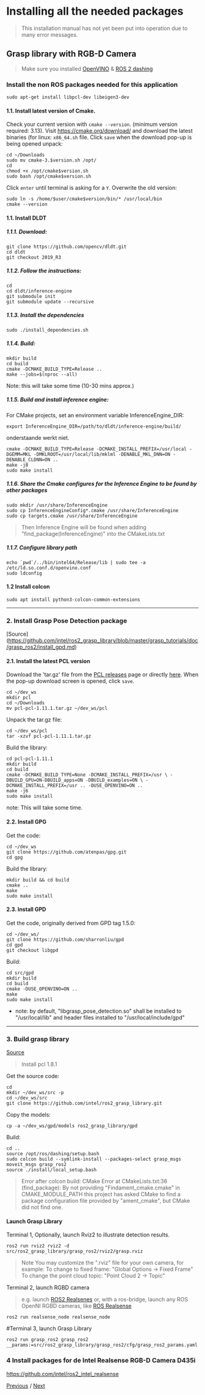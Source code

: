 # Installing all the needed packages
> This installation manual has not yet been put into operation due to many error messages.
> 
## Grasp library with RGB-D Camera
>Make sure you installed [OpenVINO](https://github.com/mattijsk14/BinPicking/blob/main/Installation/2%20-%20Install%20OpenVINO.md) & [ROS 2 dashing](https://github.com/mattijsk14/BinPicking/blob/main/Installation/1%20-%20Install%20ROS%202.md)

### Install the non ROS packages needed for this application
```
sudo apt-get install libpcl-dev libeigen3-dev
```
#### 1.1. Install latest version of Cmake.
Check your current version with `cmake --version`. (minimum version required: 3.13).
Visit https://cmake.org/download/ and download the latest binaries (for linux: `x86_64.sh` file.
Click `save` when the download pop-up is being opened
unpack:
```
cd ~/Downloads
sudo mv cmake-3.$version.sh /opt/
cd
chmod +x /opt/cmake$version.sh
sudo bash /opt/cmake$version.sh
```
Click `enter` until terminal is asking for a `Y`.
Overwrite the old version:
```
sudo ln -s /home/$user/cmake$version/bin/* /usr/local/bin
cmake --version
```

#### 1.1. Install DLDT
##### 1.1.1. Download:
```
git clone https://github.com/opencv/dldt.git
cd dldt
git checkout 2019_R3
```
##### 1.1.2. Follow the instructions:
```
cd
cd dldt/inference-engine
git submodule init
git submodule update --recursive
```
##### 1.1.3. Install the dependencies
```
sudo ./install_dependencies.sh
```
##### 1.1.4. Build:
```
mkdir build
cd build
cmake -DCMAKE_BUILD_TYPE=Release ..
make --jobs=$(nproc --all)
```
Note: this will take some time (10-30 mins approx.)

##### 1.1.5. Build and install inference engine:
For CMake projects, set an environment variable InferenceEngine_DIR:
```
export InferenceEngine_DIR=/path/to/dldt/inference-engine/build/
```
onderstaande werkt niet.
```
cmake -DCMAKE_BUILD_TYPE=Release -DCMAKE_INSTALL_PREFIX=/usr/local -DGEMM=MKL -DMKLROOT=/usr/local/lib/mklml -DENABLE_MKL_DNN=ON -DENABLE_CLDNN=ON ..
make -j8
sudo make install
```


##### 1.1.6. Share the Cmake configures for the Inference Engine to be found by other packages
```
sudo mkdir /usr/share/InferenceEngine
sudo cp InferenceEngineConfig*.cmake /usr/share/InferenceEngine
sudo cp targets.cmake /usr/share/InferenceEngine
```
> Then Inference Engine will be found when adding "find_package(InferenceEngine)" into the CMakeLists.txt

##### 1.1.7. Configure library path
```
echo `pwd`/../bin/intel64/Release/lib | sudo tee -a /etc/ld.so.conf.d/openvino.conf
sudo ldconfig

```
#### 1.2 Install colcon

```
sudo apt install python3-colcon-common-extensions
```
_______



### 2. Install Grasp Pose Detection package 
[Source] (https://github.com/intel/ros2_grasp_library/blob/master/grasp_tutorials/doc/grasp_ros2/install_gpd.md)

#### 2.1. Install the latest PCL version
Download the 'tar.gz' file from the [PCL releases](https://github.com/PointCloudLibrary/pcl/releases) page or directly [here](https://github.com/PointCloudLibrary/pcl/archive/refs/tags/pcl-1.11.1.tar.gz). When the pop-up download screen is opened, click `save`.
```
cd ~/dev_ws
mkdir pcl
cd ~/Downloads
mv pcl-pcl-1.11.1.tar.gz ~/dev_ws/pcl
```
Unpack the tar.gz file:
```
cd ~/dev_ws/pcl
tar -xzvf pcl-pcl-1.11.1.tar.gz
```
Build the library:
```
cd pcl-pcl-1.11.1
mkdir build
cd build
cmake -DCMAKE_BUILD_TYPE=None -DCMAKE_INSTALL_PREFIX=/usr \ -DBUILD_GPU=ON-DBUILD_apps=ON -DBUILD_examples=ON \ -DCMAKE_INSTALL_PREFIX=/usr .. -DUSE_OPENVINO=ON ..
make -j6
sudo make install
```
note: This will take some time.

#### 2.2. Install GPG
Get the code:
```
cd ~/dev_ws
git clone https://github.com/atenpas/gpg.git
cd gpg
```
Build the library:
```
mkdir build && cd build
cmake ..
make
sudo make install
```

#### 2.3. Install GPD
Get the code, originally derived from GPD tag 1.5.0:

```
cd ~/dev_ws/
git clone https://github.com/sharronliu/gpd
cd gpd
git checkout libgpd
```
Build:
```
cd src/gpd
mkdir build
cd build
cmake -DUSE_OPENVINO=ON ..
make
sudo make install
```

- note: by default, "libgrasp_pose_detection.so" shall be installed to "/usr/local/lib" and header files installed to "/usr/local/include/gpd"
______________
### 3. Build grasp library
[Source](https://github.com/intel/ros2_grasp_library/blob/master/grasp_tutorials/doc/grasp_ros2/tutorials_1_grasp_ros2_with_camera.md)
> Install pcl 1.8.1

Get the source code:
```
cd
mkdir ~/dev_ws/src -p
cd ~/dev_ws/src
git clone https://github.com/intel/ros2_grasp_library.git
```
Copy the models:
```
cp -a ~/dev_ws/gpd/models ros2_grasp_library/gpd 
```
Build:
```
cd ..
source /opt/ros/dashing/setup.bash
sudo colcon build --symlink-install --packages-select grasp_msgs moveit_msgs grasp_ros2
source ./install/local_setup.bash
```

> Error after colcon build: CMake Error at CMakeLists.txt:36 (find_package):
  By not providing "Findament_cmake.cmake" in CMAKE_MODULE_PATH this project
  has asked CMake to find a package configuration file provided by
  "ament_cmake", but CMake did not find one.

#### Launch Grasp Library
Terminal 1, Optionally, launch Rviz2 to illustrate detection results.
```
ros2 run rviz2 rviz2 -d src/ros2_grasp_library/grasp_ros2/rviz2/grasp.rviz
```
>Note You may customize the ".rviz" file for your own camera, for example:
>To change to fixed frame: "Global Options -> Fixed Frame"
>To change the point cloud topic: "Point Cloud 2 -> Topic"

Terminal 2, launch RGBD camera
>e.g. launch [ROS2 Realsenes](https://github.com/intel/ros2_intel_realsense/tree/refactor)
>or, with a ros-bridge, launch any ROS OpenNI RGBD cameras, like [ROS Realsense](https://github.com/intel-ros/realsense)
```
ros2 run realsense_node realsense_node
```
#Terminal 3, launch Grasp Library
```
ros2 run grasp_ros2 grasp_ros2 __params:=src/ros2_grasp_library/grasp_ros2/cfg/grasp_ros2_params.yaml
```

### 4 Install packages for de Intel Realsense RGB-D Camera D435i

https://github.com/intel/ros2_intel_realsense




[Previous](https://github.com/mattijsk14/BinPicking/blob/main/Installation/2%20-%20Install%20OpenVINO.md) / [Next]()
